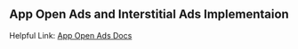 ## App Open Ads and Interstitial Ads Implementaion

Helpful Link: [App Open Ads Docs](https://developers.google.com/admob/android/app-open-ads)

